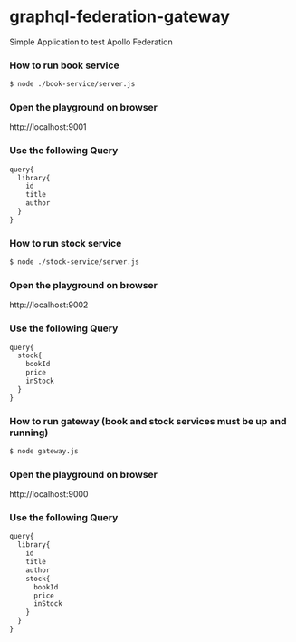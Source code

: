 # graphql-federation-gateway
Simple Application to test Apollo Federation

### How to run book service

```sh
$ node ./book-service/server.js
```

### Open the playground on browser

http://localhost:9001

### Use the following Query

```typescript
query{
  library{
    id
    title
    author
  }
}
```

### How to run stock service

```sh
$ node ./stock-service/server.js
```

### Open the playground on browser

http://localhost:9002

### Use the following Query


```typescript
query{
  stock{
    bookId
    price
    inStock
  }
}
```

### How to run gateway (book and stock services must be up and running)

```sh
$ node gateway.js
```

### Open the playground on browser

http://localhost:9000

### Use the following Query


```typescript
query{
  library{
    id
    title
    author
    stock{
      bookId
      price
      inStock
    }
  }
}
```
